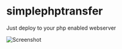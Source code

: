 # simplephptransfer

Just deploy to your php enabled webserver

![Screenshot](("https://github.com/vorpentine/simplephptransfer/blob/master/simple.png?raw=true"))
